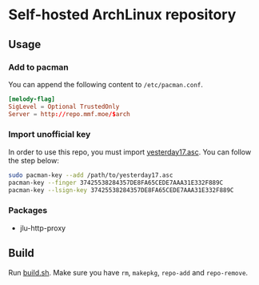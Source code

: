 # Self-hosted ArchLinux repository

## Usage
### Add to pacman
You can append the following content to `/etc/pacman.conf`.

```conf
[melody-flag]
SigLevel = Optional TrustedOnly
Server = http://repo.mmf.moe/$arch
```

### Import unofficial key
In order to use this repo, you must import [yesterday17.asc](yesterday17.asc). You can follow the step below:

```bash
sudo pacman-key --add /path/to/yesterday17.asc
pacman-key --finger 37425538284357DE8FA65CEDE7AAA31E332F889C
pacman-key --lsign-key 37425538284357DE8FA65CEDE7AAA31E332F889C
```

### Packages
- jlu-http-proxy

## Build
Run [build.sh](build.sh). Make sure you have `rm`, `makepkg`, `repo-add` and `repo-remove`.